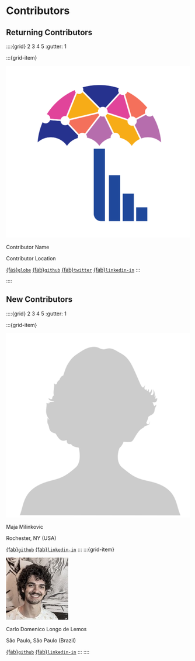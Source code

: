 # Contributors
## Returning Contributors

::::{grid} 2 3 4 5
:gutter: 1

<!-- This is a comment which won't appear on the rendered site and should not be copied
when adding yourself as contributor.

Pay attention to the empty lines! This is Markdown!

The empty line between the name and the location places them in different lines
in the rendered output. The *lack* of empty lines between the social links
keeps them all in the same line

Start copying at the line below -->
:::{grid-item}

<img alt="Image for contributor template" src="https://raw.githubusercontent.com/data-umbrella/data-umbrella.github.io/main/images/logo/umb-trans.png" class="rounded-circle">

Contributor Name

Contributor Location

[{fas}`globe`](https://www.dataumbrella.org/)
[{fab}`github`](https://github.com/data-umbrella)
[{fab}`twitter`](https://twitter.com/DataUmbrella)
[{fab}`linkedin-in`](https://www.linkedin.com/company/dataumbrella/)
:::
<!-- Finish copying at the line above.

Your picture and name will be an item inside the grid,
all the content should be between the 3 colon fences (:::).
The 4 colon fences (::::, in the line below) open and close the grid itself -->
::::

## New Contributors

::::{grid} 2 3 4 5
:gutter: 1

:::{grid-item}

<img alt="Image for contributor template" src="../../_static/contributors/blank_woman.jpg" class="rounded-circle">

Maja Milinkovic

Rochester, NY (USA)

[{fab}`github`](https://github.com/majamil16)
[{fab}`linkedin-in`](https://www.linkedin.com/in/maja-milinkovic/)
:::
:::{grid-item}

<img alt="Image for contributor template" src="../../_static/contributors_2022_07/carlo_dll.jpeg" class="rounded-circle">

Carlo Domenico Longo de Lemos

São Paulo, São Paulo (Brazil)

[{fab}`github`](https://github.com/vitaliset)
[{fab}`linkedin-in`](https://www.linkedin.com/in/carlo-lemos)
:::
::::
